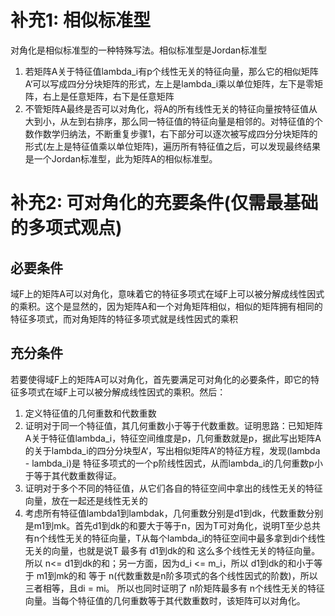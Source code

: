 # 补充1: 相似标准型

对角化是相似标准型的一种特殊写法。相似标准型是Jordan标准型
1. 若矩阵A关于特征值lambda_i有p个线性无关的特征向量，那么它的相似矩阵A‘可以写成四分分块矩阵的形式，左上是lambda_i乘以单位矩阵，左下是零矩阵，右上是任意矩阵，右下是任意矩阵
2. 不管矩阵A最终是否可以对角化，将A的所有线性无关的特征向量按特征值从大到小，从左到右排序，那么同一特征值的特征向量是相邻的。对特征值的个数作数学归纳法，不断重复步骤1，右下部分可以逐次被写成四分分块矩阵的形式(左上是特征值乘以单位矩阵)，遍历所有特征值之后，可以发现最终结果是一个Jordan标准型，此为矩阵A的相似标准型。

# 补充2: 可对角化的充要条件(仅需最基础的多项式观点)
## 必要条件
域F上的矩阵A可以对角化，意味着它的特征多项式在域F上可以被分解成线性因式的乘积。这个是显然的，因为矩阵A和一个对角矩阵相似，相似的矩阵拥有相同的特征多项式，而对角矩阵的特征多项式就是线性因式的乘积
## 充分条件
若要使得域F上的矩阵A可以对角化，首先要满足可对角化的必要条件，即它的特征多项式在域F上可以被分解成线性因式的乘积。然后：
1. 定义特征值的几何重数和代数重数
2. 证明对于同一个特征值，其几何重数小于等于代数重数。证明思路：已知矩阵A关于特征值lambda_i，特征空间维度是p，几何重数就是p，据此写出矩阵A的关于lambda_i的四分分块型A‘，写出相似矩阵A’的特征方程，发现(lambda - lambda_i)是 特征多项式的一个p阶线性因式，从而lambda_i的几何重数p小于等于其代数重数得证。
3. 证明对于多个不同的特征值，从它们各自的特征空间中拿出的线性无关的特征向量，放在一起还是线性无关的
4. 考虑所有特征值lambda1到lambdak，几何重数分别是d1到dk，代数重数分别是m1到mk。首先d1到dk的和要大于等于n，因为T可对角化，说明T至少总共有n个线性无关的特征向量，T从每个lambda_i的特征空间中最多拿到di个线性无关的向量，也就是说T 最多有 d1到dk的和 这么多个线性无关的特征向量。所以 n<= d1到dk的和；另一方面，因为d_i <= m_i，所以 d1到dk的和小于等于 m1到mk的和 等于 n(代数重数是n阶多项式的各个线性因式的阶数)，所以 三者相等，且di = mi。
所以也同时证明了 n阶矩阵最多有 n个线性无关的特征向量。当每个特征值的几何重数等于其代数重数时，该矩阵可以对角化。